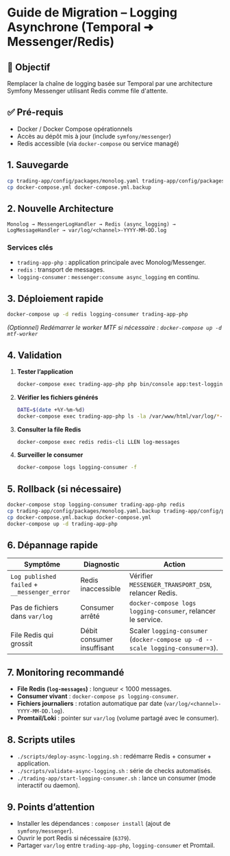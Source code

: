 # Guide de Migration – Logging Asynchrone (Temporal ➜ Messenger/Redis)

## 🎯 Objectif

Remplacer la chaîne de logging basée sur Temporal par une architecture Symfony Messenger utilisant Redis comme file d'attente.

## ✅ Pré-requis

- Docker / Docker Compose opérationnels
- Accès au dépôt mis à jour (include `symfony/messenger`)
- Redis accessible (via `docker-compose` ou service managé)

## 1. Sauvegarde

```bash
cp trading-app/config/packages/monolog.yaml trading-app/config/packages/monolog.yaml.backup
cp docker-compose.yml docker-compose.yml.backup
```

## 2. Nouvelle Architecture

```
Monolog → MessengerLogHandler → Redis (async_logging) → LogMessageHandler → var/log/<channel>-YYYY-MM-DD.log
```

### Services clés
- `trading-app-php` : application principale avec Monolog/Messenger.
- `redis` : transport de messages.
- `logging-consumer` : `messenger:consume async_logging` en continu.

## 3. Déploiement rapide

```bash
docker-compose up -d redis logging-consumer trading-app-php
```

*(Optionnel) Redémarrer le worker MTF si nécessaire : `docker-compose up -d mtf-worker`*

## 4. Validation

1. **Tester l’application**
   ```bash
   docker-compose exec trading-app-php php bin/console app:test-logging --count=20
   ```

2. **Vérifier les fichiers générés**
   ```bash
   DATE=$(date +%Y-%m-%d)
   docker-compose exec trading-app-php ls -la /var/www/html/var/log/*-$DATE.log
   ```

3. **Consulter la file Redis**
   ```bash
   docker-compose exec redis redis-cli LLEN log-messages
   ```

4. **Surveiller le consumer**
   ```bash
   docker-compose logs logging-consumer -f
   ```

## 5. Rollback (si nécessaire)

```bash
docker-compose stop logging-consumer trading-app-php redis
cp trading-app/config/packages/monolog.yaml.backup trading-app/config/packages/monolog.yaml
cp docker-compose.yml.backup docker-compose.yml
docker-compose up -d trading-app-php
```

## 6. Dépannage rapide

| Symptôme | Diagnostic | Action |
|----------|------------|--------|
| `Log published failed` + `__messenger_error` | Redis inaccessible | Vérifier `MESSENGER_TRANSPORT_DSN`, relancer Redis. |
| Pas de fichiers dans `var/log` | Consumer arrêté | `docker-compose logs logging-consumer`, relancer le service. |
| File Redis qui grossit | Débit consumer insuffisant | Scaler `logging-consumer` (`docker-compose up -d --scale logging-consumer=3`). |

## 7. Monitoring recommandé

- **File Redis (`log-messages`)** : longueur < 1000 messages.
- **Consumer vivant** : `docker-compose ps logging-consumer`.
- **Fichiers journaliers** : rotation automatique par date (`var/log/<channel>-YYYY-MM-DD.log`).
- **Promtail/Loki** : pointer sur `var/log` (volume partagé avec le consumer).

## 8. Scripts utiles

- `./scripts/deploy-async-logging.sh` : redémarre Redis + consumer + application.
- `./scripts/validate-async-logging.sh` : série de checks automatisés.
- `./trading-app/start-logging-consumer.sh` : lance un consumer (mode interactif ou daemon).

## 9. Points d’attention

- Installer les dépendances : `composer install` (ajout de `symfony/messenger`).
- Ouvrir le port Redis si nécessaire (`6379`).
- Partager `var/log` entre `trading-app-php`, `logging-consumer` et Promtail.

